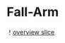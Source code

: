 # Fall-Arm
！[overview slice](https://docs.google.com/presentation/d/1pEPmXz_q0fO4EMxui1FdB8F8LC13jY3TTE_dDCxpRIg/edit#slide=id.g23bbd262595_0_152)
